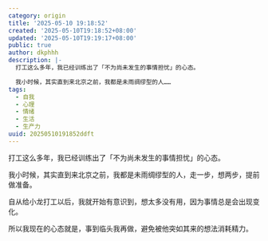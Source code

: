 ```yaml
---
category: origin
title: '2025-05-10 19:18:52'
created: '2025-05-10T19:18:52+08:00'
updated: '2025-05-10T19:19:17+08:00'
public: true
author: dkphhh
description: |-
  打工这么多年，我已经训练出了「不为尚未发生的事情担忧」的心态。

  我小时候，其实直到来北京之前，我都是未雨绸缪型的人……
tags:
  - 自我
  - 心理
  - 情绪
  - 生活
  - 生产力
uuid: 20250510191852ddft
---
```


打工这么多年，我已经训练出了「不为尚未发生的事情担忧」的心态。

我小时候，其实直到来北京之前，我都是未雨绸缪型的人，走一步，想两步，提前做准备。

自从给小龙打工以后，我就开始有意识到，想太多没有用，因为事情总是会出现变化。

所以我现在的心态就是，事到临头我再做，避免被他突如其来的想法消耗精力。
